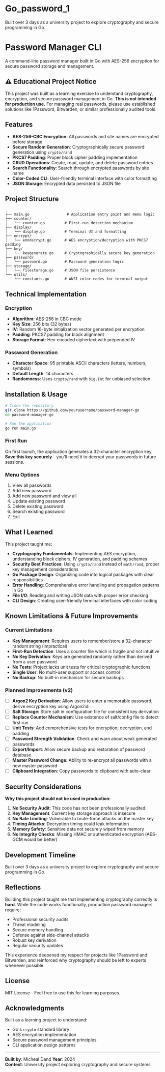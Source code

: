 # Go_password_1
Built over 3 days as a university project to explore cryptography and secure programming in Go.

# Password Manager CLI

A command-line password manager built in Go with AES-256 encryption for secure password storage and management.

## ⚠️ Educational Project Notice

This project was built as a learning exercise to understand cryptography, encryption, and secure password management in Go. **This is not intended for production use.** For managing real passwords, please use established solutions like 1Password, Bitwarden, or similar professionally audited tools.

## Features

- **AES-256-CBC Encryption**: All passwords and site names are encrypted before storage
- **Secure Random Generation**: Cryptographically secure password generation using `crypto/rand`
- **PKCS7 Padding**: Proper block cipher padding implementation
- **CRUD Operations**: Create, read, update, and delete password entries
- **Search Functionality**: Search through encrypted passwords by site name
- **Color-Coded CLI**: User-friendly terminal interface with color formatting
- **JSON Storage**: Encrypted data persisted to JSON file

## Project Structure

```
.
├── main.go                 # Application entry point and menu logic
├── counter/
│   └── counter.go         # First-run detection mechanism
├── display/
│   └── display.go         # Terminal UI and formatting
├── encrypt/
│   └── enndecrypt.go      # AES encryption/decryption with PKCS7 padding
├── key/
│   └── keygenerate.go     # Cryptographically secure key generation
├── password/
│   └── password.go        # Password generation logic
├── storage/
│   └── filestorage.go     # JSON file persistence
└── utils/
    └── constants.go       # ANSI color codes for terminal output
```

## Technical Implementation

### Encryption
- **Algorithm**: AES-256 in CBC mode
- **Key Size**: 256 bits (32 bytes)
- **IV**: Random 16-byte initialization vector generated per encryption
- **Padding**: PKCS7 padding for block alignment
- **Storage Format**: Hex-encoded ciphertext with prepended IV

### Password Generation
- **Character Space**: 95 printable ASCII characters (letters, numbers, symbols)
- **Default Length**: 14 characters
- **Randomness**: Uses `crypto/rand` with `big.Int` for unbiased selection

## Installation & Usage

```bash
# Clone the repository
git clone https://github.com/yourusername/password-manager-go
cd password-manager-go

# Run the application
go run main.go
```

### First Run
On first launch, the application generates a 32-character encryption key. **Save this key securely** - you'll need it to decrypt your passwords in future sessions.

### Menu Options
1. View all passwords
2. Add new password
3. Add new password and view all
4. Update existing password
5. Delete existing password
6. Search existing password
7. Exit

## What I Learned

This project taught me:

- **Cryptography Fundamentals**: Implementing AES encryption, understanding block ciphers, IV generation, and padding schemes
- **Security Best Practices**: Using `crypto/rand` instead of `math/rand`, proper key management considerations
- **Go Package Design**: Organizing code into logical packages with clear responsibilities
- **Error Handling**: Comprehensive error handling and propagation patterns in Go
- **File I/O**: Reading and writing JSON data with proper error checking
- **CLI Design**: Creating user-friendly terminal interfaces with color coding

## Known Limitations & Future Improvements

### Current Limitations
- **Key Management**: Requires users to remember/store a 32-character random string (impractical)
- **First-Run Detection**: Uses a counter file which is fragile and not intuitive
- **No Key Derivation**: Keys are generated randomly rather than derived from a user password
- **No Tests**: Project lacks unit tests for critical cryptographic functions
- **Single User**: No multi-user support or access control
- **No Backup**: No built-in mechanism for secure backups

### Planned Improvements (v2)
- [ ] **Argon2 Key Derivation**: Allow users to enter a memorable password, derive encryption key using Argon2id
- [ ] **Salt Storage**: Store salt in configuration file for consistent key derivation
- [ ] **Replace Counter Mechanism**: Use existence of salt/config file to detect first run
- [ ] **Unit Tests**: Add comprehensive tests for encryption, decryption, and padding
- [ ] **Password Strength Validation**: Check and warn about weak generated passwords
- [ ] **Export/Import**: Allow secure backup and restoration of password database
- [ ] **Master Password Change**: Ability to re-encrypt all passwords with a new master password
- [ ] **Clipboard Integration**: Copy passwords to clipboard with auto-clear

## Security Considerations

**Why this project should not be used in production:**

1. **No Security Audit**: This code has not been professionally audited
2. **Key Management**: Current key storage approach is insecure
3. **No Rate Limiting**: Vulnerable to brute-force attacks on the master key
4. **Timing Attacks**: Decryption timing could leak information
5. **Memory Safety**: Sensitive data not securely wiped from memory
6. **No Integrity Checks**: Missing HMAC or authenticated encryption (AES-GCM would be better)

## Development Timeline

Built over 3 days as a university project to explore cryptography and secure programming in Go.

## Reflections

Building this project taught me that implementing cryptography correctly is **hard**. While the code works functionally, production password managers require:
- Professional security audits
- Threat modeling
- Secure memory handling
- Defense against side-channel attacks
- Robust key derivation
- Regular security updates

This experience deepened my respect for projects like 1Password and Bitwarden, and reinforced why cryptography should be left to experts whenever possible.

## License

MIT License - Feel free to use this for learning purposes.

## Acknowledgments

Built as a learning project to understand:
- Go's `crypto` standard library
- AES encryption implementation
- Secure password management principles
- CLI application design patterns

---

**Built by**: Micheal Dand
**Year**: 2024  
**Context**: University project exploring cryptography and secure systems
